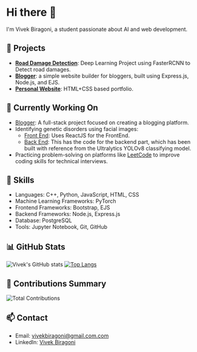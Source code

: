 

<!--
**vivekbiragoni/vivekbiragoni** is a ✨ _special_ ✨ repository because its `README.md` (this file) appears on your GitHub profile.

Here are some ideas to get you started:

- 🔭 I’m currently working on ...
- 🌱 I’m currently learning ...
- 👯 I’m looking to collaborate on ...
- 🤔 I’m looking for help with ...
- 💬 Ask me about ...
- 📫 How to reach me: ...
- 😄 Pronouns: ...
- ⚡ Fun fact: ...
-->

# Hi there 👋
I'm Vivek Biragoni, a student passionate about AI and web development.

## 🔭 Projects
- **[Road Damage Detection](https://github.com/vinuhack/TRINIT-TV-ML)**: Deep Learning Project using FasterRCNN to Detect road damages.
- **[Blogger](https://github.com/vivekbiragoni/blogger)**: a simple website builder for bloggers, built using Express.js, Node.js, and EJS.
- **[Personal Website](https://github.com/vivekbiragoni/css_personal_website)**: HTML+CSS based portfolio.




## 🚧 Currently Working On
- [Blogger](https://github.com/vivekbiragoni/blogger): A full-stack project focused on creating a blogging platform.
- Identifying genetic disorders using facial images:
  - [Front End](https://github.com/vivekbiragoni/GeneticDisorderFrontEnd): Uses ReactJS for the FrontEnd.
  - [Back End](https://github.com/vivekbiragoni/GeneticDisorders): This has the code for the backend part, which has been built with reference from the Ultralytics YOLOv8 classifying model.
- Practicing problem-solving on platforms like [LeetCode](https://leetcode.com/u/vivekbiragoni/) to improve coding skills for technical interviews.




## 🌱 Skills
- Languages: C++, Python, JavaScript, HTML, CSS
- Machine Learning Frameworks: PyTorch
- Frontend Frameworks: Bootstrap, EJS
- Backend Frameworks: Node.js, Express.js
- Database: PostgreSQL
- Tools: Jupyter Notebook, Git, GitHub

## 📊 GitHub Stats
![Vivek's GitHub stats](https://github-readme-stats.vercel.app/api?username=vivekbiragoni&show_icons=true&theme=radical)
[![Top Langs](https://github-readme-stats.vercel.app/api/top-langs/?username=vivekbiragoni&layout=compact&theme=radical)](https://github.com/vivekbiragoni/github-readme-stats)


## 💼 Contributions Summary
![Total Contributions](https://github-readme-streak-stats.herokuapp.com/?user=vivekbiragoni)

## 📫 Contact
- Email: vivekbiragoni@gmail.com.com
- LinkedIn: [Vivek Biragoni](https://linkedin.com/in/vivekbiragoni)
